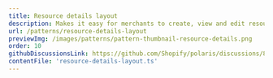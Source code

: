 ```yaml
---
title: Resource details layout
description: Makes it easy for merchants to create, view and edit resources.
url: /patterns/resource-details-layout
previewImg: /images/patterns/pattern-thumbnail-resource-details.png
order: 10
githubDiscussionsLink: https://github.com/Shopify/polaris/discussions/8216
contentFile: 'resource-details-layout.ts'
---
```

